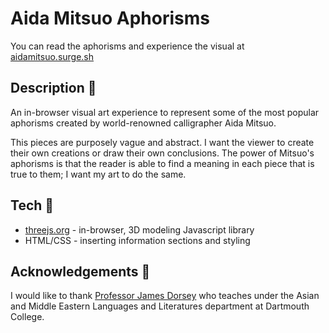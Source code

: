 # Aida Mitsuo Aphorisms
You can read the aphorisms and experience the visual at [aidamitsuo.surge.sh](http://aidamitsuo.surge.sh)

## Description 📝
An in-browser visual art experience to represent some of the most popular aphorisms created by world-renowned calligrapher Aida Mitsuo.

This pieces are purposely vague and abstract. I want the viewer to create their own creations or draw their own conclusions. The power of Mitsuo's aphorisms is that the reader is able to find a meaning in each piece that is true to them; I want my art to do the same.

## Tech 🚀

* [threejs.org](http://threejs.org) - in-browser, 3D modeling Javascript library
* HTML/CSS - inserting information sections and styling

## Acknowledgements 🤝
I would like to thank [Professor James Dorsey](https://home.dartmouth.edu/faculty-directory/james-jim-dorsey) who teaches under the Asian and Middle Eastern Languages and Literatures department at Dartmouth College.
